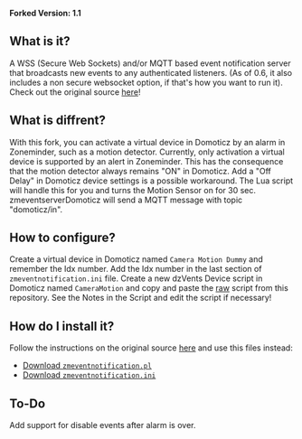 **Forked Version: 1.1**

## What is it?
A WSS (Secure Web Sockets) and/or MQTT  based event notification server that broadcasts new events to any authenticated listeners.
(As of 0.6, it also includes a non secure websocket option, if that's how you want to run it). Check out the original source [here](https://github.com/pliablepixels/zmeventserver)!

## What is diffrent?
With this fork, you can activate a virtual device in Domoticz by an alarm in Zoneminder, such as a motion detector.
Currently, only activation a virtual device is supported by an alert in Zoneminder. This has the consequence that the motion detector always remains "ON" in Domoticz. Add a "Off Delay" in Domoticz device settings is a possible workaround. The Lua script will handle this for you and turns the Motion Sensor on for 30 sec.
zmeventserverDomoticz will send a MQTT message with topic "domoticz/in".

## How to configure?
Create a virtual device in Domoticz named `Camera Motion Dummy` and remember the Idx number.
Add the Idx number in the last section of `zmeventnotification.ini` file.
Create a new dzVents Device script in Domoticz named `CameraMotion` and copy and paste the [raw](https://raw.githubusercontent.com/jannnfe/zmeventserverDomoticz/master/cameramotion.lua) script from this repository.
See the Notes in the Script and edit the script if necessary!

## How do I install it?
Follow the instructions on the original source [here](https://github.com/pliablepixels/zmeventserver#06-how-do-i-install-it) and use this files instead:
* [Download `zmeventnotification.pl`](https://raw.githubusercontent.com/jannnfe/zmeventserverDomoticz/master/zmeventnotification.pl)
* [Download `zmeventnotification.ini`](https://raw.githubusercontent.com/jannnfe/zmeventserverDomoticz/master/zmeventnotification.ini)

## To-Do
Add support for disable events after alarm is over.